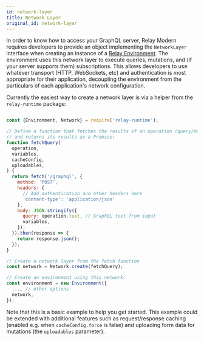 ```yaml
---
id: network-layer
title: Network Layer
original_id: network-layer
---
```

In order to know how to access your GraphQL server, Relay Modern requires developers to provide an object implementing the `NetworkLayer` interface when creating an instance of a [Relay Environment](./relay-environment). The environment uses this network layer to execute queries, mutations, and (if your server supports them) subscriptions. This allows developers to use whatever transport (HTTP, WebSockets, etc) and authentication is most appropriate for their application, decoupling the environment from the particulars of each application's network configuration.

Currently the easiest way to create a network layer is via a helper from the `relay-runtime` package:

```javascript

const {Environment, Network} = require('relay-runtime');

// Define a function that fetches the results of an operation (query/mutation/etc)
// and returns its results as a Promise:
function fetchQuery(
  operation,
  variables,
  cacheConfig,
  uploadables,
) {
  return fetch('/graphql', {
    method: 'POST',
    headers: {
      // Add authentication and other headers here
      'content-type': 'application/json'
    },
    body: JSON.stringify({
      query: operation.text, // GraphQL text from input
      variables,
    }),
  }).then(response => {
    return response.json();
  });
}

// Create a network layer from the fetch function
const network = Network.create(fetchQuery);

// Create an environment using this network:
const environment = new Environment({
  ..., // other options
  network,
});

```

Note that this is a basic example to help you get started. This example could be extended with additional features such as request/response caching (enabled e.g. when `cacheConfig.force` is false) and uploading form data for mutations (the `uploadables` parameter).

